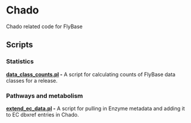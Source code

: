 # Chado

Chado related code for FlyBase


## Scripts

### Statistics

**[data_class_counts.pl](statistics/data_class_counts.pl) -**
A script for calculating counts of FlyBase data classes for a release.

### Pathways and metabolism

**[extend_ec_data.pl](enzyme_commission/extend_ec_data.pl) -**
A script for pulling in Enzyme metadata and adding it to EC dbxref entries in Chado.


